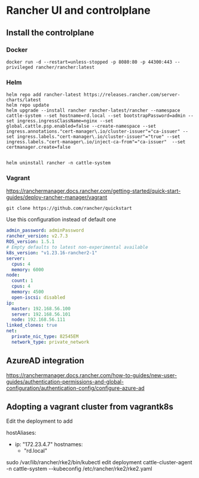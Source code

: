 # Rancher UI and controlplane

## Install the controlplane

### Docker

`docker run -d --restart=unless-stopped -p 8080:80 -p 44300:443 --privileged rancher/rancher:latest`

### Helm

```helm
helm repo add rancher-latest https://releases.rancher.com/server-charts/latest
helm repo update
helm upgrade --install rancher rancher-latest/rancher --namespace cattle-system --set hostname=rd.local --set bootstrapPassword=admin --set ingress.ingressClassName=nginx --set global.cattle.psp.enabled=false --create-namespace --set ingress.annotations."cert-manager\.io/cluster-issuer"="ca-issuer" --set ingress.labels."cert-manager\.io/cluster-issuer"="true" --set ingress.labels."cert-manager\.io/inject-ca-from"="ca-issuer"  --set certmanager.create=false


helm uninstall rancher -n cattle-system

```

### Vagrant

<https://ranchermanager.docs.rancher.com/getting-started/quick-start-guides/deploy-rancher-manager/vagrant>

`git clone https://github.com/rancher/quickstart`

Use this configuration instead of default one

```yaml
admin_password: adminPassword
rancher_version: v2.7.3
ROS_version: 1.5.1
# Empty defaults to latest non-experimental available
k8s_version: "v1.23.16-rancher2-1"
server:
  cpus: 4
  memory: 6000
node:
  count: 1
  cpus: 4
  memory: 4500
  open-iscsi: disabled
ip:
  master: 192.168.56.100
  server: 192.168.56.101
  node: 192.168.56.111
linked_clones: true
net:
  private_nic_type: 82545EM
  network_type: private_network
```

## AzureAD integration

<https://ranchermanager.docs.rancher.com/how-to-guides/new-user-guides/authentication-permissions-and-global-configuration/authentication-config/configure-azure-ad>


## Adopting a vagrant cluster from vagrantk8s

Edit the deployment to add

hostAliases:
  - ip: "172.23.4.7"
    hostnames:
    - "rd.local"

sudo /var/lib/rancher/rke2/bin/kubectl edit deployment cattle-cluster-agent -n cattle-system --kubeconfig /etc/rancher/rke2/rke2.yaml


